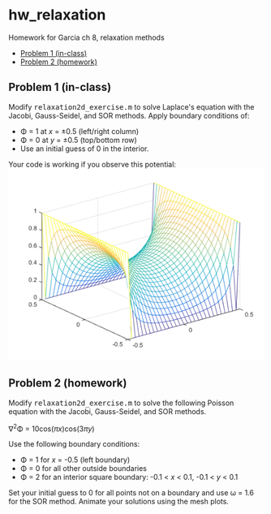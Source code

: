 # hw_relaxation
Homework for Garcia ch 8, relaxation methods

<div>
  
*   [Problem 1 (in-class)](#2)
*   [Problem 2 (homework)](#3)

</div>

## Problem 1 (in-class)<a name="2"></a>

Modify <tt>relaxation2d_exercise.m</tt> to solve Laplace's equation with the Jacobi, Gauss-Seidel, and SOR methods. Apply boundary conditions of:
 * Φ = 1 at *x* = ±0.5 (left/right column)
 * Φ = 0 at *y* = ±0.5 (top/bottom row)
 * Use an initial guess of 0 in the interior.

Your code is working if you observe this potential:
![Problem 1](Relaxation.png)


## Problem 2 (homework)<a name="3"></a>

Modify <tt>relaxation2d_exercise.m</tt> to solve the following Poisson equation with the Jacobi, Gauss-Seidel, and SOR methods. 

∇<sup>2</sup>Φ = 10cos(*πx*)cos(3*πy*)

Use the following boundary conditions:
 * Φ = 1 for *x* = -0.5 (left boundary)
 * Φ = 0 for all other outside boundaries
 * Φ = 2 for an interior square boundary: -0.1 < *x* < 0.1, -0.1 < *y* < 0.1

Set your initial guess to 0 for all points not on a boundary and use ω = 1.6 for the SOR method. Animate your solutions using the mesh plots.
